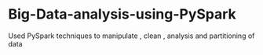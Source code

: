 # Big-Data-analysis-using-PySpark
Used PySpark techniques to manipulate , clean , analysis and partitioning of data
